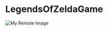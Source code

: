 # LegendsOfZeldaGame

![My Remote Image](https://user-images.githubusercontent.com/92719911/215584539-60b1b40f-0002-4d93-a7a5-edd6e24270c5.png)
